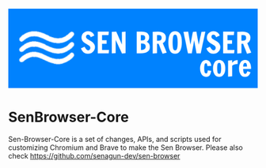 ![Sen Browser](https://github.com/Senagun-Dev/sen-browser/blob/master/docs/source/_static/SenBrowser-core.png)

# SenBrowser-Core

Sen-Browser-Core is a set of changes, APIs, and scripts used for customizing Chromium and Brave to make the Sen Browser. Please also check https://github.com/senagun-dev/sen-browser
